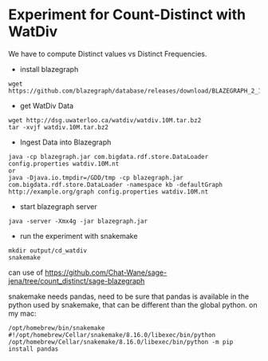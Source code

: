 # Experiment for Count-Distinct with WatDiv

We have to compute Distinct values vs Distinct Frequencies.

* install blazegraph
```
wget https://github.com/blazegraph/database/releases/download/BLAZEGRAPH_2_1_6_RC/blazegraph.jar
```

* get WatDiv Data
```
wget http://dsg.uwaterloo.ca/watdiv/watdiv.10M.tar.bz2
tar -xvjf watdiv.10M.tar.bz2
```

* Ingest Data into Blazegraph
```
java -cp blazegraph.jar com.bigdata.rdf.store.DataLoader  config.properties watdiv.10M.nt
or
java -Djava.io.tmpdir=/GDD/tmp -cp blazegraph.jar com.bigdata.rdf.store.DataLoader -namespace kb -defaultGraph http://example.org/graph config.properties watdiv.10M.nt 
```

* start blazegraph server
```
java -server -Xmx4g -jar blazegraph.jar
```

* run the experiment with snakemake
```
mkdir output/cd_watdiv
snakemake
```

can use of https://github.com/Chat-Wane/sage-jena/tree/count_distinct/sage-blazegraph

snakemake needs pandas, need to be sure that pandas is available in the python used by snakemake, that can be different than the global python. on my mac:
```
/opt/homebrew/bin/snakemake
#!/opt/homebrew/Cellar/snakemake/8.16.0/libexec/bin/python
/opt/homebrew/Cellar/snakemake/8.16.0/libexec/bin/python -m pip install pandas
```
